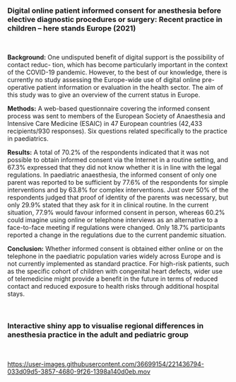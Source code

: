 ### <strong>Digital online patient informed consent for anesthesia before elective diagnostic procedures or surgery: Recent practice in children – here stands Europe (2021)</strong>

<br>

<strong>Background:</strong> One undisputed benefit of digital support is the possibility of contact reduc- tion, which has become particularly important in the context of the COVID-19 pandemic. However, to the best of our knowledge, there is currently no study assessing the Europe-wide use of digital online pre-operative patient information or evaluation in the health sector. The aim of this study was to give an overview of the current status in Europe. 

<strong>Methods:</strong> A web-based questionnaire covering the informed consent process was sent to members of the European Society of Anaesthesia and Intensive Care Medicine (ESAIC) in 47 European countries (42,433 recipients/930 responses). Six questions related specifically to the practice in paediatrics. 

<strong>Results:</strong> A total of 70.2% of the respondents indicated that it was not possible to obtain informed consent via the Internet in a routine setting, and 67.3% expressed that they did not know whether it is in line with the legal regulations. In paediatric anaesthesia, the informed consent of only one parent was reported to be sufficient by 77.6% of the respondents for simple interventions and by 63.8% for complex interventions. Just over 50% of the respondents judged that proof of identity of the parents was necessary, but only 29.9% stated that they ask for it in clinical routine. In the current situation, 77.9% would favour informed consent in person, whereas 60.2% could imagine using online or telephone interviews as an alternative to a face-to-face meeting if regulations were changed. Only 18.7% participants reported a change in the regulations due to the current pandemic situation. 

<strong>Conclusion:</strong> Whether informed consent is obtained either online or on the telephone in the paediatric population varies widely across Europe and is not currently implemented as standard practice. For high-risk patients, such as the specific cohort of children with congenital heart defects, wider use of telemedicine might provide a benefit in the future in terms of reduced contact and reduced exposure to health risks through additional hospital stays.

<br>

### <strong>Interactive shiny app to visualise regional differences in anesthesia practice in the adult and pediatric group</strong>

<br>

https://user-images.githubusercontent.com/36699154/221436794-033d09d5-3857-4680-9f26-1398a140d0eb.mov

